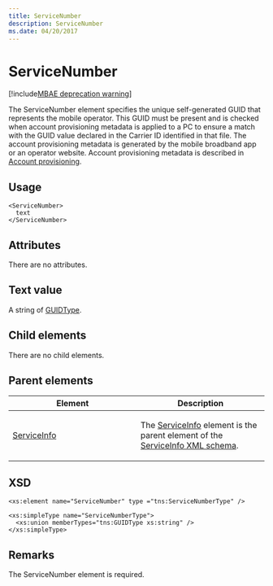 ```yaml
---
title: ServiceNumber
description: ServiceNumber
ms.date: 04/20/2017
---
```


# ServiceNumber

[!include[MBAE deprecation warning](../includes/mbae-deprecation-warning.md)]

The ServiceNumber element specifies the unique self-generated GUID that represents the mobile operator. This GUID must be present and is checked when account provisioning metadata is applied to a PC to ensure a match with the GUID value declared in the Carrier ID identified in that file. The account provisioning metadata is generated by the mobile broadband app or an operator website. Account provisioning metadata is described in [Account provisioning](account-provisioning.md).

## <span id="Usage"></span><span id="usage"></span><span id="USAGE"></span>Usage


``` syntax
<ServiceNumber>
  text
</ServiceNumber>
```

## <span id="Attributes"></span><span id="attributes"></span><span id="ATTRIBUTES"></span>Attributes


There are no attributes.

## <span id="Text_value"></span><span id="text_value"></span><span id="TEXT_VALUE"></span>Text value


A string of [GUIDType](guidtype-serviceinfo.md).

## <span id="Child_elements"></span><span id="child_elements"></span><span id="CHILD_ELEMENTS"></span>Child elements


There are no child elements.

## <span id="Parent_elements"></span><span id="parent_elements"></span><span id="PARENT_ELEMENTS"></span>Parent elements


<table>
<colgroup>
<col width="50%" />
<col width="50%" />
</colgroup>
<thead>
<tr class="header">
<th>Element</th>
<th>Description</th>
</tr>
</thead>
<tbody>
<tr class="odd">
<td><p><a href="serviceinfo.md" data-raw-source="[ServiceInfo](serviceinfo.md)">ServiceInfo</a></p></td>
<td><p>The <a href="serviceinfo.md" data-raw-source="[ServiceInfo](serviceinfo.md)">ServiceInfo</a> element is the parent element of the <a href="serviceinfo-xml-schema.md" data-raw-source="[ServiceInfo XML schema](serviceinfo-xml-schema.md)">ServiceInfo XML schema</a>.</p></td>
</tr>
</tbody>
</table>

 

## <span id="XSD"></span><span id="xsd"></span>XSD


``` syntax
<xs:element name="ServiceNumber" type ="tns:ServiceNumberType" />

<xs:simpleType name="ServiceNumberType">
  <xs:union memberTypes="tns:GUIDType xs:string" />
</xs:simpleType>
```

## <span id="Remarks"></span><span id="remarks"></span><span id="REMARKS"></span>Remarks


The ServiceNumber element is required.

 

 





